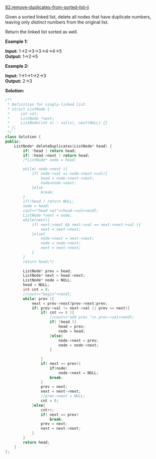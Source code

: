 [82.remove-duplicates-from-sorted-list-ii](https://leetcode.com/problems/remove-duplicates-from-sorted-list-ii/)  

Given a sorted linked list, delete all nodes that have duplicate numbers, leaving only _distinct_ numbers from the original list.

Return the linked list sorted as well.

**Example 1:**

  
**Input:** 1->2->3->3->4->4->5  
**Output:** 1->2->5  

**Example 2:**

  
**Input:** 1->1->1->2->3  
**Output:** 2->3  



**Solution:**  

```cpp
/**
 * Definition for singly-linked list.
 * struct ListNode {
 *     int val;
 *     ListNode *next;
 *     ListNode(int x) : val(x), next(NULL) {}
 * };
 */
class Solution {
public:
    ListNode* deleteDuplicates(ListNode* head) {
        if( !head ) return head;
        if( !head->next ) return head;
        /*ListNode* node = head;

        while( node->next ){
            if( node->val == node->next->val){
                head = node->next->next;
                node=node->next;
            }else
                break;
        }
        if(!head ) return NULL;
        node = head;
        cout<<"head val"<<head->val<<endl;
        ListNode *next = node;
        while(next){
            if( next->next && next->val == next->next->val ){
                next = next->next;
            }else{
                node->next = next->next;
                node = node->next;
                next = next->next;
            }
        }
        return head;*/
        
        ListNode* prev = head;
        ListNode* next = head->next;
        ListNode* node = NULL;
        head = NULL;
        int cnt = 0;
        //cout<<"begin"<<endl;
        while( prev ){
            next = prev->next?prev->next:prev;
            if( prev->val != next->val || prev == next){
                if( cnt == 0 ){
                    //cout<<"add prev "<< prev->val<<endl;
                    if( !head ){
                        head = prev;
                        node = head;
                    }else{
                        node->next = prev;
                        node = node->next;
                    }
                    
                }
                if( next == prev){
                    if(node)
                        node->next = NULL;
                    break;
                }
                prev = next;
                next = next->next;
                //prev->next = NULL;
                cnt = 0;
            }else{
                cnt++;
                if( next == prev)
                    break;
                prev = next;
                next = next->next;
            }
        }
        return head;
    }
};
```
      